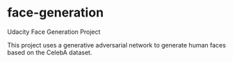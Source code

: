 # face-generation
Udacity Face Generation Project

This project uses a generative adversarial network to generate human faces based on the CelebA dataset.
